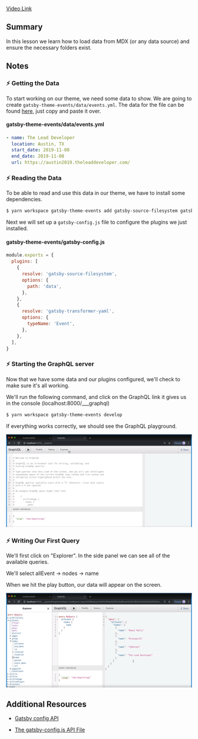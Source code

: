 [Video Link](https://egghead.io/lessons/gatsby-add-static-data-to-a-gatsby-theme)

## Summary

In this lesson we learn how to load data from MDX (or any data source) and ensure the necessary folders exist.

## Notes

### ⚡ Getting the Data

To start working on our theme, we need some data to show. We are going to create `gatsby-theme-events/data/events.yml`. The data for the file can be found [here](https://raw.githubusercontent.com/jlengstorf/authoring-gatsby-themes/master/gatsby-theme-events/data/events.yml), just copy and paste it over.

#### gatsby-theme-events/data/events.yml

```yml
- name: The Lead Developer
  location: Austin, TX
  start_date: 2019-11-08
  end_date: 2019-11-08
  url: https://austin2019.theleaddeveloper.com/
```

### ⚡ Reading the Data

To be able to read and use this data in our theme, we have to install some dependencies.

```bash
$ yarn workspace gatsby-theme-events add gatsby-source-filesystem gatsby-transformer-yaml
```

Next we will set up a `gatsby-config.js` file to configure the plugins we just installed.

#### gatsby-theme-events/gatsby-config.js

```js
module.exports = {
  plugins: [
    {
      resolve: 'gatsby-source-filesystem',
      options: {
        path: 'data',
      },
    },
    {
      resolve: 'gatsby-transformer-yaml',
      options: {
        typeName: 'Event',
      },
    },
  ],
}
```

### ⚡ Starting the GraphQL server

Now that we have some data and our plugins configured, we'll check to make sure it's all working.

We'll run the following command, and click on the GraphQL link it gives us in the console (localhost:8000/\_\_\_graphql)

```bash
$ yarn workspace gatsby-theme-events develop
```

If everything works correctly, we should see the GraphQL playground.

![GraphQL playground](../images/graphql-playground.png)

### ⚡ Writing Our First Query

We'll first click on "Explorer". In the side panel we can see all of the available queries.

We'll select allEvent → nodes → name

When we hit the play button, our data will appear on the screen.

![GraphQL playground](../images/graphql-query.png)

## Additional Resources

- [Gatsby config API](https://www.gatsbyjs.org/docs/gatsby-config/)

- [The gatsby-config.js API File](https://www.gatsbyjs.org/docs/api-files-gatsby-config/)
